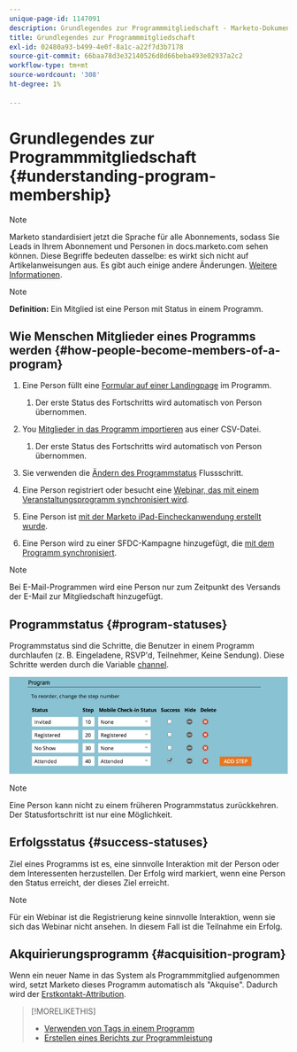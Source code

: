 ```yaml
---
unique-page-id: 1147091
description: Grundlegendes zur Programmmitgliedschaft - Marketo-Dokumente - Produktdokumentation
title: Grundlegendes zur Programmmitgliedschaft
exl-id: 02480a93-b499-4e0f-8a1c-a22f7d3b7178
source-git-commit: 66baa78d3e32140526d8d66beba493e02937a2c2
workflow-type: tm+mt
source-wordcount: '308'
ht-degree: 1%

---
```


# Grundlegendes zur Programmmitgliedschaft {#understanding-program-membership}

>[!NOTE]
>
>Marketo standardisiert jetzt die Sprache für alle Abonnements, sodass Sie Leads in Ihrem Abonnement und Personen in docs.marketo.com sehen können. Diese Begriffe bedeuten dasselbe: es wirkt sich nicht auf Artikelanweisungen aus. Es gibt auch einige andere Änderungen. [Weitere Informationen](/help/marketo/product-docs/crm-sync/salesforce-sync/understanding-the-salesforce-sync.md).

>[!NOTE]
>
>**Definition:** Ein Mitglied ist eine Person mit Status in einem Programm.

## Wie Menschen Mitglieder eines Programms werden {#how-people-become-members-of-a-program}

1. Eine Person füllt eine [Formular auf einer Landingpage](/help/marketo/getting-started/quick-wins/landing-page-with-a-form.md) im Programm.

   1. Der erste Status des Fortschritts wird automatisch von Person übernommen.

1. You [Mitglieder in das Programm importieren](/help/marketo/product-docs/core-marketo-concepts/programs/working-with-programs/import-members-from-a-spreadsheet-into-a-program.md) aus einer CSV-Datei.

   1. Der erste Status des Fortschritts wird automatisch von Person übernommen.

1. Sie verwenden die [Ändern des Programmstatus](/help/marketo/product-docs/core-marketo-concepts/smart-campaigns/program-flow-actions/change-program-status.md) Flussschritt.
1. Eine Person registriert oder besucht eine [Webinar, das mit einem Veranstaltungsprogramm synchronisiert wird](/help/marketo/product-docs/demand-generation/events/events/event-partners.md).
1. Eine Person ist [mit der Marketo iPad-Eincheckanwendung erstellt wurde](/help/marketo/product-docs/core-marketo-concepts/mobile-apps/event-check-in/check-people-into-your-event-from-your-tablet.md).
1. Eine Person wird zu einer SFDC-Kampagne hinzugefügt, die [mit dem Programm synchronisiert](/help/marketo/product-docs/crm-sync/salesforce-sync/sfdc-sync-details/sfdc-sync-campaign-sync.md).

>[!NOTE]
>
>Bei E-Mail-Programmen wird eine Person nur zum Zeitpunkt des Versands der E-Mail zur Mitgliedschaft hinzugefügt.

## Programmstatus {#program-statuses}

Programmstatus sind die Schritte, die Benutzer in einem Programm durchlaufen (z. B. Eingeladene, RSVP&#39;d, Teilnehmer, Keine Sendung). Diese Schritte werden durch die Variable [channel](/help/marketo/product-docs/administration/tags/create-a-program-channel.md).

![](assets/image2015-2-5-15-3a14-3a48.png)

>[!NOTE]
>
>Eine Person kann nicht zu einem früheren Programmstatus zurückkehren. Der Statusfortschritt ist nur eine Möglichkeit.

## Erfolgsstatus {#success-statuses}

Ziel eines Programms ist es, eine sinnvolle Interaktion mit der Person oder dem Interessenten herzustellen. Der Erfolg wird markiert, wenn eine Person den Status erreicht, der dieses Ziel erreicht.

>[!NOTE]
>
>Für ein Webinar ist die Registrierung keine sinnvolle Interaktion, wenn sie sich das Webinar nicht ansehen. In diesem Fall ist die Teilnahme ein Erfolg.

## Akquirierungsprogramm  {#acquisition-program}

Wenn ein neuer Name in das System als Programmmitglied aufgenommen wird, setzt Marketo dieses Programm automatisch als &quot;Akquise&quot;. Dadurch wird der [Erstkontakt-Attribution](/help/marketo/product-docs/reporting/revenue-cycle-analytics/revenue-tools/attribution/understanding-attribution.md).

>[!MORELIKETHIS]
>
>* [Verwenden von Tags in einem Programm](/help/marketo/product-docs/core-marketo-concepts/programs/working-with-programs/understanding-tags/use-tags-in-a-program.md)
>* [Erstellen eines Berichts zur Programmleistung](/help/marketo/product-docs/core-marketo-concepts/programs/program-performance-report/create-a-program-performance-report.md)

